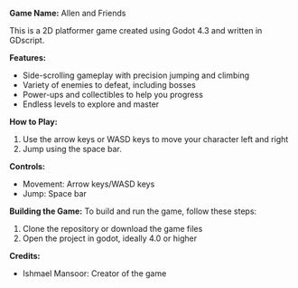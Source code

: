 **Game Name:** Allen and Friends

This is a 2D platformer game created using Godot 4.3 and written in GDscript.

**Features:**

* Side-scrolling gameplay with precision jumping and climbing
* Variety of enemies to defeat, including bosses
* Power-ups and collectibles to help you progress
* Endless levels to explore and master

**How to Play:**

1. Use the arrow keys or WASD keys to move your character left and right
2. Jump using the space bar. 

**Controls:**

* Movement: Arrow keys/WASD keys
* Jump: Space bar

**Building the Game:**
To build and run the game, follow these steps:

1. Clone the repository or download the game files
2. Open the project in godot, ideally 4.0 or higher

**Credits:**

* Ishmael Mansoor: Creator of the game
